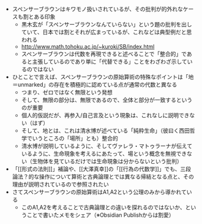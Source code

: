 
* スペンサーブラウンはキワモノ扱いされているが、その批判が的外れなケースも割とある印象
	* 黒木玄が「スペンサーブラウンなんていらない」という題の批判を出していて、日本では割とそれが広まっているが、これなどは典型例だと思われる
	* http://www.math.tohoku.ac.jp/~kuroki/SB/index.html
	* スペンサーブラウンは代数を再現できると述べることで「整合的」であると主張しているのであり単に「代替できる」ことをわざわざ示しているのではない
* ひとことで言えば、スペンサーブラウンの原始算術の特殊なポイントは「地＝unmarked」の存在を積極的に認めている点が通常の代数と異なる
	* つまり、ゼロではなく無限という発想
	* そして、無限の部分は、無限であるので、全体と部分が一致するというのが重要
	* 個人的仮説だが、再参入/自己言及という現象は、これなしに説明できない（はず）
	* そして、地とは、これは清水博が述べている「純粋生命」（彼曰く西田哲学でいうところの「場所」とも）整合的
	* 清水博が説明しているように、そしてヴァレラ・マトゥラーナが伝えているように、生命現象を考えるにあたって、場という概念を無視できない（生物体を見ているだけでは生命現象は分からないという批判）
* 「[[形式の法則]]」補論や、[[大澤真幸]]の「[[行為の代数学]]」でも、三段論法？的な操作について算術と古典論理とでは異なる帰結となる点と、その理由が説明されているので参照されたい
* さてスペンサーブラウンの原始算術はA1,A2という公理のみから導かれている
	* このA1,A2を考えることで古典論理との違いを探れるのではないか、ということで書いたメモをシェア（※Obsidian Publishからは割愛）